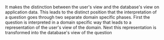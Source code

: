 It makes the distinction between the user's view and the database's view on application data. This leads to the distinct position that the interpretation of a question goes through two separate domain specific phases. First the question is interpreted in a domain specific way that leads to a representation of the user's view of the domain. Next this representation is transformed into the database's view of the question